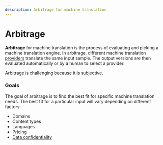 ```yaml
---
description: Arbitrage for machine translation
---
```


# Arbitrage

**Arbitrage** for machine translation is the process of evaluating and picking a machine translation engine. In arbitrage, different machine translation [providers](business/providers.md) translate the same input sample. The output versions are then evaluated automatically or by a human to select a provider.

Arbitrage is challenging because it is subjective.

### Goals

The goal of arbitrage is to find the best fit for specific machine translation needs.
The best fit for a particular input will vary depending on different factors:

- Domains
- Content types
- Languages
- [Pricing](business/pricing.md)
- [Data confidentiality](business/data-confidentiality.md)
